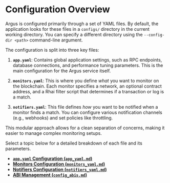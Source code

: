 # Configuration Overview

Argus is configured primarily through a set of YAML files. By default, the application looks for these files in a `configs/` directory in the current working directory. You can specify a different directory using the `--config-dir <path>` command-line argument.

The configuration is split into three key files:

1.  **`app.yaml`**: Contains global application settings, such as RPC endpoints, database connections, and performance tuning parameters. This is the main configuration for the Argus service itself.

2.  **`monitors.yaml`**: This is where you define *what* you want to monitor on the blockchain. Each monitor specifies a network, an optional contract address, and a Rhai filter script that determines if a transaction or log is a match.

3.  **`notifiers.yaml`**: This file defines *how* you want to be notified when a monitor finds a match. You can configure various notification channels (e.g., webhooks) and set policies like throttling.

This modular approach allows for a clean separation of concerns, making it easier to manage complex monitoring setups.

Select a topic below for a detailed breakdown of each file and its parameters.

-   [**`app.yaml` Configuration (`app_yaml.md`)**](./app_yaml.md)
-   [**Monitors Configuration (`monitors_yaml.md`)**](./monitors_yaml.md)
-   [**Notifiers Configuration (`notifiers_yaml.md`)**](./notifiers_yaml.md)
-   [**ABI Management (`config_abis.md`)**](./config_abis.md)
